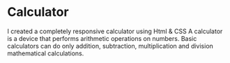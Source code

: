 # Calculator
I created a completely responsive calculator using Html & CSS 
A calculator is a device that performs arithmetic operations on numbers. Basic calculators can do only addition, subtraction, multiplication and division mathematical calculations.
